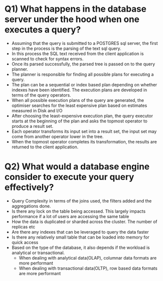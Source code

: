 # Q1) What happens in the database server under the hood when one executes a query?
* Assuming that the query is submitted to a POSTGRES sql server,
the first step in the process is the parsing of the text sql query.
* In this process the SQL text received from the client application is scanned to check for syntax errors. 
* Once its parsed successfully, the parsed tree is passed on to the query planner. 
* The planner is responsible for finding all possible plans for executing a query.
* The plan can be a sequential or index based plan depending on whether indexes have been identified. The execution plans are developed in terms of the query operators.
* When all possible execution plans of the query are generated, the optimiser searches for the least expensive plan based on estimates measured in Disk and I/O
* After choosing the least-expensive execution plan, the query executor starts at the beginning of the plan and asks the topmost operator to produce a result set.
* Each operator transforms its input set into a result set, the input set may come from another operator lower in the tree.
* When the topmost operator completes its transformation, the results are returned to the client application.

# Q2) What would a database engine consider to execute your query effectively?
* Query Complexity in terms of the joins used, the filters added and the aggregations done.
* Is there any lock on the table being accessed. This largely impacts performance if a lot of users are accessing the same table
* How the data is duplicated or sharded across the cluster. The number of replicas etc
* Are there any indexes that can be leveraged to query the data faster
* Is there any relatively small table that can be loaded into memory for quick access
* Based on the type of the database, it also depends if the workload is analytical or transactional. 
  * When dealing with analytical data(OLAP), columnar data formats are more performant
  * When dealing with transactional data(OLTP), row based data formats are more performant
